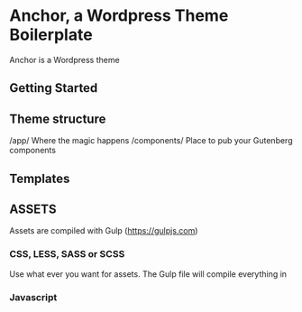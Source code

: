 # Anchor, a Wordpress Theme Boilerplate
Anchor is a Wordpress theme

## Getting Started

## Theme structure

/app/ Where the magic happens
/components/ Place to pub your Gutenberg components

## Templates


## ASSETS
Assets are compiled with Gulp (https://gulpjs.com)

### CSS, LESS, SASS or SCSS
Use what ever you want for assets. The Gulp file will compile everything in

### Javascript
